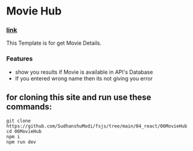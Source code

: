 # Movie Hub

### [link](https://sudhanshu-moviehub.netlify.app/)

This Template is for get Movie Details.

### Features

- show you results if Movie is available in API's Database
- If you entered wrong name then its not giving you error

## for cloning this site and run use these commands:

```
git clone https://github.com/SudhanshuModi/fsjs/tree/main/04_react/06MovieHub
cd 06MovieHub
npm i
npm run dev
```
